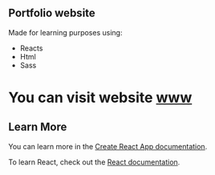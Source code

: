 ## Portfolio website

Made for learning purposes using:

- Reacts
- Html
- Sass

# You can visit website [www](https://aktoriukas.com)

## Learn More

You can learn more in the [Create React App documentation](https://facebook.github.io/create-react-app/docs/getting-started).

To learn React, check out the [React documentation](https://reactjs.org/).

